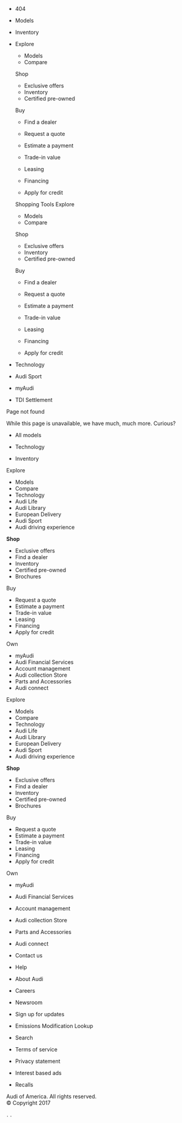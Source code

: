 *   404

*   Models
*   Inventory
*   Explore
    
    *   Models
    *   Compare
    
    Shop
    
    *   Exclusive offers
    *   Inventory
    *   Certified pre-owned
    
    Buy
    
    *   Find a dealer
    *   Request a quote
    *   Estimate a payment
    *   Trade-in value
    
    *   Leasing
    *   Financing
    *   Apply for credit
    
    Shopping Tools Explore
    
    *   Models
    *   Compare
    
    Shop
    
    *   Exclusive offers
    *   Inventory
    *   Certified pre-owned
    
    Buy
    
    *   Find a dealer
    *   Request a quote
    *   Estimate a payment
    *   Trade-in value
    
    *   Leasing
    *   Financing
    *   Apply for credit
*   Technology
*   Audi Sport
*   myAudi
*   TDI Settlement

Page not found

While this page is unavailable, we have much, much more. Curious?

*   All models

*   Technology

*   Inventory

Explore

*   Models
*   Compare
*   Technology
*   Audi Life
*   Audi Library
*   European Delivery
*   Audi Sport
*   Audi driving experience

**Shop**

*   Exclusive offers
*   Find a dealer
*   Inventory
*   Certified pre-owned
*   Brochures

Buy

*   Request a quote
*   Estimate a payment
*   Trade-in value
*   Leasing
*   Financing
*   Apply for credit

Own

*   myAudi
*   Audi Financial Services
*   Account management
*   Audi collection Store
*   Parts and Accessories
*   Audi connect

Explore

*   Models
*   Compare
*   Technology
*   Audi Life
*   Audi Library
*   European Delivery
*   Audi Sport
*   Audi driving experience

**Shop**

*   Exclusive offers
*   Find a dealer
*   Inventory
*   Certified pre-owned
*   Brochures

Buy

*   Request a quote
*   Estimate a payment
*   Trade-in value
*   Leasing
*   Financing
*   Apply for credit

Own

*   myAudi
*   Audi Financial Services
*   Account management
*   Audi collection Store
*   Parts and Accessories
*   Audi connect

*   Contact us
*   Help
*   About Audi
*   Careers
*   Newsroom
*   Sign up for updates
*   Emissions Modification Lookup
*   Search

*   Terms of service
*   Privacy statement
*   Interest based ads
*   Recalls

Audi of America. All rights reserved.  
© Copyright 2017

<img src="https://audiag.112.2o7.net/b/ss/audiagaoacq5test/1/H.25--NS/1511072713193?cdp=2&amp;gn=%2Fcontent%2Faudiusa%2Fen%2F404" height="1" width="1" border="0" alt=""/>. <iframe src="//s.thebrighttag.com/iframe?c=a525KK2" width="1" height="1" frameborder="0" scrolling="no" marginheight="0" marginwidth="0"></iframe>.